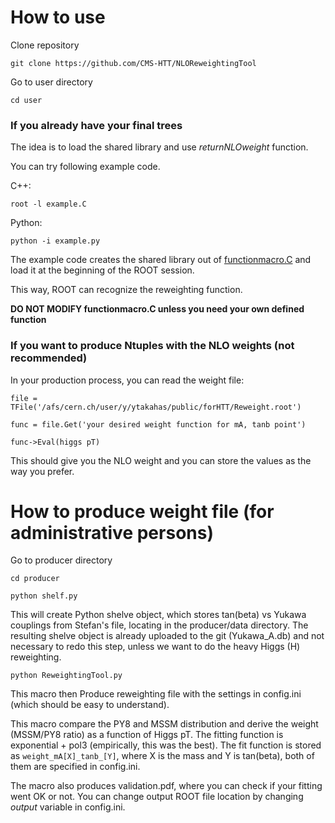 # How to use

Clone repository

`git clone https://github.com/CMS-HTT/NLOReweightingTool`

Go to user directory

`cd user`

### If you already have your final trees

The idea is to load the shared library and use _returnNLOweight_ function. 

You can try following example code.

C++:

`root -l example.C`

Python:

`python -i example.py`


The example code creates the shared library out of [functionmacro.C](https://github.com/CMS-HTT/NLOReweightingTool/blob/master/user/functionmacro.C) and load it at the beginning of the ROOT session. 

This way, ROOT can recognize the reweighting function.


**DO NOT MODIFY functionmacro.C unless you need your own defined function**


### If you want to produce Ntuples with the NLO weights (not recommended)

In your production process, you can read the weight file: 

`file = TFile('/afs/cern.ch/user/y/ytakahas/public/forHTT/Reweight.root')`

`func = file.Get('your desired weight function for mA, tanb point')`

`func->Eval(higgs pT)`

This should give you the NLO weight and you can store the values as the way you prefer.



# How to produce weight file (for administrative persons)

Go to producer directory

`cd producer`

`python shelf.py`

This will create Python shelve object, which stores tan(beta) vs Yukawa couplings from Stefan's file, locating in the producer/data directory. The resulting shelve object is already uploaded to the git (Yukawa_A.db) and not necessary to redo this step, unless we want to do the heavy Higgs (H) reweighting.

`python ReweightingTool.py`

This macro then Produce reweighting file with the settings in config.ini (which should be easy to understand).

This macro compare the PY8 and MSSM distribution and derive the weight (MSSM/PY8 ratio) as a function of Higgs pT. 
The fitting function is exponential + pol3 (empirically, this was the best).
The fit function is stored as `weight_mA[X]_tanb_[Y]`, where X is the mass and Y is tan(beta), both of them are specified in config.ini.

The macro also produces validation.pdf, where you can check if your fitting went OK or not.
You can change output ROOT file location by changing _output_ variable in config.ini.
